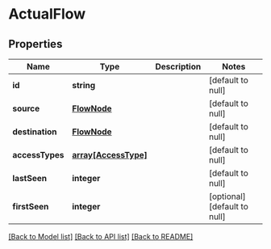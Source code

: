 # ActualFlow

## Properties
Name | Type | Description | Notes
------------ | ------------- | ------------- | -------------
**id** | **string** |  | [default to null]
**source** | [**FlowNode**](FlowNode.md) |  | [default to null]
**destination** | [**FlowNode**](FlowNode.md) |  | [default to null]
**accessTypes** | [**array[AccessType]**](AccessType.md) |  | [default to null]
**lastSeen** | **integer** |  | [default to null]
**firstSeen** | **integer** |  | [optional] [default to null]

[[Back to Model list]](../README.md#documentation-for-models) [[Back to API list]](../README.md#documentation-for-api-endpoints) [[Back to README]](../README.md)


